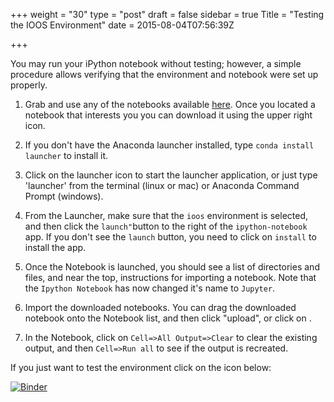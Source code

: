 +++
weight = "30"
type = "post"
draft = false
sidebar = true
Title = "Testing the IOOS Environment"
date = 2015-08-04T07:56:39Z

+++


You may run your iPython notebook without testing; however, a simple procedure allows verifying that the environment and notebook were set up properly.
<!--more-->


1. Grab and use any of the notebooks available [here](http://nbviewer.ipython.org/github/ioos/conda-recipes/blob/master/index.ipynb). Once you located a notebook that interests you you can download it using the upper right icon.  

2. If you don't have the Anaconda launcher installed, type `conda install launcher` to install it.

3. Click on the launcher icon to start the launcher application, or just type 'launcher' from the terminal (linux or mac) or Anaconda Command Prompt (windows).

4. From the Launcher, make sure that the `ioos` environment is selected, and then click the `launch"`button to the right of the `ipython-notebook` app.  If you don't see the `launch` button, you need to click on `install` to install the app.  

5. Once the Notebook is launched, you should see a list of directories and files, and near the top, instructions for importing a notebook.  Note that the `Ipython Notebook` has now changed it's name to `Jupyter`. 

6. Import the downloaded notebooks.  You can drag the downloaded notebook onto the Notebook list, and then click "upload", or click on . 

7. In the Notebook, click on `Cell=>All Output=>Clear` to clear the existing output, and then `Cell=>Run all` to see if the output is recreated.


If you just want to test the environment click on the icon below:

[![Binder](http://mybinder.org/badge.svg)](http://mybinder.org/repo/ioos/conda-recipes)